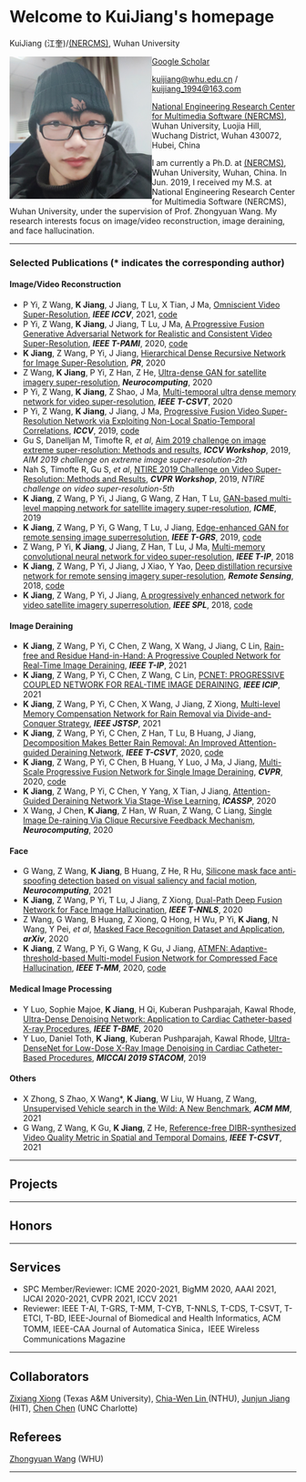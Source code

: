 # Welcome to KuiJiang's homepage

KuiJiang (江奎)/[(NERCMS)](http://en.multimedia.whu.edu.cn/html/Faculties/), Wuhan University

<a href="url"><img src="https://github.com/kuihua/kuijiang.github.io/blob/master/kuijiang1.jpg" align="left" height="250" width="250" ></a>

[Google Scholar](https://scholar.google.com/citations?user=AbOLE9QAAAAJ&hl=zh-CN)

kuijiang@whu.edu.cn / kuijiang_1994@163.com

[National Engineering Research Center for Multimedia Software (NERCMS)](http://en.multimedia.whu.edu.cn/html/Faculties/), Wuhan University, Luojia Hill, Wuchang District, Wuhan 430072, Hubei, China 

I am currently a Ph.D. at [(NERCMS)](http://en.multimedia.whu.edu.cn/html/Faculties/), Wuhan University, Wuhan, China. In Jun. 2019, I received my M.S. at National Engineering Research Center for Multimedia Software (NERCMS), Wuhan University, under the supervision of Prof. Zhongyuan Wang. My research interests focus on image/video reconstruction, image deraining, and face hallucination.
****

### Selected Publications (* indicates the corresponding author)

#### Image/Video Reconstruction
- P Yi, Z Wang, **K Jiang**, J Jiang, T Lu, X Tian, J Ma, [Omniscient Video Super-Resolution](https://www.researchgate.net/publication/350513351_Omniscient_Video_Super-Resolution), _**IEEE ICCV**_, 2021, [code]()
- P Yi, Z Wang, **K Jiang**, J Jiang, T Lu, J Ma, [A Progressive Fusion Generative Adversarial Network for Realistic and Consistent Video Super-Resolution](https://ieeexplore.ieee.org/document/9279273), _**IEEE T-PAMI**_, 2020, [code](https://github.com/psychopa4/MSHPFNL)
- **K Jiang**, Z Wang, P Yi, J Jiang, [Hierarchical Dense Recursive Network for Image Super-Resolution](https://www.sci-hub.ren/10.1016/j.patcog.2020.107475), _**PR**_, 2020
- Z Wang, **K Jiang**, P Yi, Z Han, Z He, [Ultra-dense GAN for satellite imagery super-resolution](https://www.sciencedirect.com/science/article/abs/pii/S0925231219314602), _**Neurocomputing**_, 2020
- P Yi, Z Wang, **K Jiang**, Z Shao, J Ma, [Multi-temporal ultra dense memory network for video super-resolution](https://ieeexplore.ieee.org/abstract/document/8752034/), _**IEEE T-CSVT**_, 2020
- P Yi, Z Wang, **K Jiang**, J Jiang, J Ma, [Progressive Fusion Video Super-Resolution Network via Exploiting Non-Local Spatio-Temporal Correlations](https://ieeexplore.ieee.org/document/9009484/), _**ICCV**_, 2019, [code](https://github.com/psychopa4/PFNL)
- Gu S, Danelljan M, Timofte R, _et al_, [Aim 2019 challenge on image extreme super-resolution: Methods and results](https://ieeexplore.ieee.org/abstract/document/9022627), _**ICCV Workshop**_, 2019, _AIM 2019 challenge on extreme image super-resolution-2th_
- Nah S, Timofte R, Gu S, _et al_, [NTIRE 2019 Challenge on Video Super-Resolution: Methods and Results](https://ieeexplore.ieee.org/document/9025527), _**CVPR Workshop**_, 2019, _NTIRE challenge on video super-resolution-5th_
- **K Jiang**, Z Wang, P Yi, J Jiang, G Wang, Z Han, T Lu, [GAN-based multi-level mapping network for satellite imagery super-resolution](https://ieeexplore.ieee.org/abstract/document/8784713/), _**ICME**_, 2019
- **K Jiang**, Z Wang, P Yi, G Wang, T Lu, J Jiang, [Edge-enhanced GAN for remote sensing image superresolution](https://ieeexplore.ieee.org/abstract/document/8677274), _**IEEE T-GRS**_, 2019, [code](https://github.com/kuihua/EEGAN)
- Z Wang, P Yi, **K Jiang**, J Jiang, Z Han, T Lu, J Ma, [Multi-memory convolutional neural network for video super-resolution](https://ieeexplore.ieee.org/abstract/document/8579237/), _**IEEE T-IP**_, 2018
- **K Jiang**, Z Wang, P Yi, J Jiang, J Xiao, Y Yao, [Deep distillation recursive network for remote sensing imagery super-resolution](https://www.mdpi.com/2072-4292/10/11/1700), _**Remote Sensing**_, 2018, [code](https://github.com/kuihua/DDRN)
- **K Jiang**, Z Wang, P Yi, J Jiang, [A progressively enhanced network for video satellite imagery superresolution](https://ieeexplore.ieee.org/abstract/document/8466642), _**IEEE SPL**_, 2018, [code](https://github.com/kuihua/PECNN)


#### Image Deraining
- **K Jiang**, Z Wang, P Yi, C Chen, Z Wang, X Wang, J Jiang, C Lin, [Rain-free and Residue Hand-in-Hand: A Progressive Coupled Network for Real-Time Image Deraining](https://www.researchgate.net/publication/353620456_Rain-free_and_Residue_Hand-in-Hand_A_Progressive_Coupled_Network_for_Real-Time_Image_Deraining), _**IEEE T-IP**_, 2021
- **K Jiang**, Z Wang, P Yi, C Chen, Z Wang, C Lin, [PCNET: PROGRESSIVE COUPLED NETWORK FOR REAL-TIME IMAGE DERAINING](https://www.researchgate.net/publication/351868487_PCNET_PROGRESSIVE_COUPLED_NETWORK_FOR_REAL-TIME_IMAGE_DERAINING), _**IEEE ICIP**_, 2021
- **K Jiang**, Z Wang, P Yi, C Chen, X Wang, J Jiang, Z Xiong, [Multi-level Memory Compensation Network for Rain Removal via Divide-and-Conquer Strategy](https://ieeexplore.ieee.org/document/9328295), _**IEEE JSTSP**_, 2021
- **K Jiang**, Z Wang, P Yi, C Chen, Z Han, T Lu, B Huang, J Jiang, [Decomposition Makes Better Rain Removal: An
Improved Attention-guided Deraining Network](https://ieeexplore.ieee.org/document/9294056), _**IEEE T-CSVT**_, 2020, [code](https://github.com/kuihua/IADN)
- **K Jiang**, Z Wang, P Yi, C Chen, B Huang, Y Luo, J Ma, J Jiang, [Multi-Scale Progressive Fusion Network for Single Image Deraining](https://arxiv.org/abs/2003.10985), _**CVPR**_, 2020, [code](https://github.com/kuihua/MSPFN)
- **K Jiang**, Z Wang, P Yi, C Chen, Y Yang, X Tian, J Jiang, [Attention-Guided Deraining Network Via Stage-Wise Learning](https://ieeexplore.ieee.org/abstract/document/9053754), _**ICASSP**_, 2020
- X Wang, J Chen, **K Jiang**, Z Han, W Ruan, Z Wang, C Liang, [Single Image De-raining Via Clique Recursive Feedback Mechanism](https://www.sciencedirect.com/science/article/abs/pii/S0925231220312133), _**Neurocomputing**_, 2020

#### Face
- G Wang, Z Wang, **K Jiang**, B Huang, Z He, R Hu, [Silicone mask face anti-spoofing detection based on visual saliency and facial motion](https://www.sciencedirect.com/science/article/abs/pii/S0925231221009371), _**Neurocomputing**_, 2021
- **K Jiang**, Z Wang, P Yi, T Lu, J Jiang, Z Xiong, [Dual-Path Deep Fusion Network for Face Image Hallucination](https://ieeexplore.ieee.org/document/9229100), _**IEEE T-NNLS**_, 2020
- Z Wang, G Wang, B Huang, Z Xiong, Q Hong, H Wu, P Yi, **K Jiang**, N Wang, Y Pei, _et al_, [Masked Face Recognition Dataset and Application](https://arxiv.org/abs/2003.09093), _**arXiv**_, 2020
- **K Jiang**, Z Wang, P Yi, G Wang, K Gu, J Jiang, [ATMFN: Adaptive-threshold-based Multi-model Fusion Network for Compressed Face Hallucination](https://ieeexplore.ieee.org/abstract/document/8936424), _**IEEE T-MM**_, 2020, [code](https://github.com/kuihua/ATMFN)

#### Medical Image Processing
- Y Luo, Sophie Majoe, **K Jiang**, H Qi, Kuberan Pushparajah, Kawal Rhode, [Ultra-Dense Denoising Network: Application to Cardiac Catheter-based X-ray Procedures](https://ieeexplore.ieee.org/document/9274535), _**IEEE T-BME**_, 2020
- Y Luo, Daniel Toth, **K Jiang**, Kuberan Pushparajah, Kawal Rhode, [Ultra-DenseNet for Low-Dose X-Ray Image Denoising in Cardiac Catheter-Based Procedures](https://link.springer.com/chapter/10.1007/978-3-030-39074-7_4), _**MICCAI 2019 STACOM**_, 2019

#### Others
- X Zhong, S Zhao, X Wang*, **K Jiang**, W Liu, W Huang, Z Wang, [Unsupervised Vehicle search in the Wild: A New Benchmark](), _**ACM MM**_, 2021
- G Wang, Z Wang, K Gu, **K Jiang**, Z He, [Reference-free DIBR-synthesized Video Quality Metric in Spatial and Temporal Domains](https://ieeexplore.ieee.org/abstract/document/9408663/), _**IEEE T-CSVT**_, 2021
****

## Projects
****

## Honors
****

## Services
- SPC Member/Reviewer: ICME 2020-2021, BigMM 2020, AAAI 2021, IJCAI 2020-2021, CVPR 2021, ICCV 2021
- Reviewer: IEEE T-AI, T-GRS, T-MM, T-CYB, T-NNLS, T-CDS, T-CSVT, T-ETCI, T-BD, IEEE-Journal of Biomedical and Health Informatics, ACM TOMM, IEEE-CAA Journal of Automatica Sinica，IEEE Wireless Communications Magazine
****

## Collaborators
[Zixiang Xiong](https://engineering.tamu.edu/electrical/profiles/zxiong.html) (Texas A\&M University), [Chia-Wen Lin ](https://dblp.uni-trier.de/pid/l/ChiaWenLin.html) (NTHU), [Junjun Jiang](https://jiangjunjun.wordpress.com/) (HIT), [Chen Chen](https://ece.uncc.edu/directory/dr-chen-chen-phd) (UNC Charlotte)

## Referees
[Zhongyuan Wang](https://dblp.uni-trier.de/pers/hd/w/Wang:Zhongyuan) (WHU)
****
